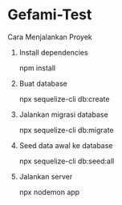 # Gefami-Test

Cara Menjalankan Proyek

1. Install dependencies 

    npm install

2. Buat database

    npx sequelize-cli db:create

3. Jalankan migrasi database

    npx sequelize-cli db:migrate

4. Seed data awal ke database

    npx sequelize-cli db:seed:all

5. Jalankan server

    npx nodemon app
 
